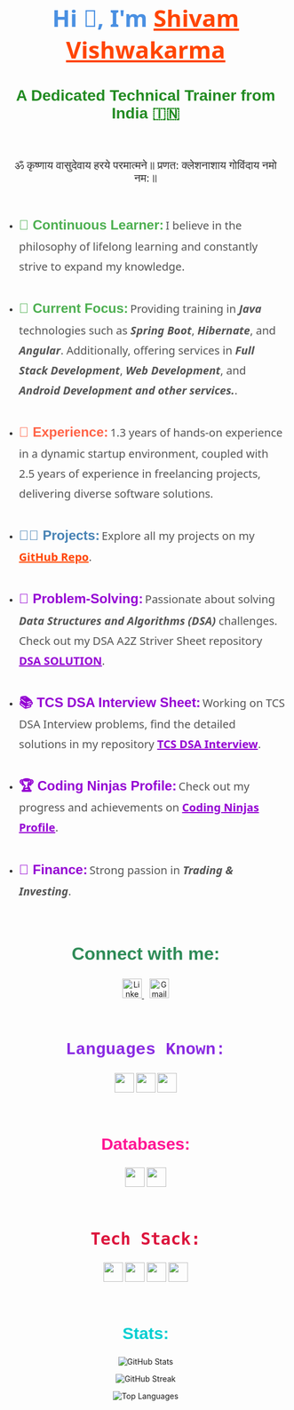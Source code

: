 <h1 align="center" style="font-family: 'Segoe UI', Tahoma, Geneva, Verdana, sans-serif; color: #4A90E2; font-size: 42px;">
  Hi 👋, I'm <a href="https://www.linkedin.com/in/shivam-vishwakarma-b981b3206/" target="_blank" style="color: #FF4500;">Shivam Vishwakarma</a>
</h1>

<h3 align="center" style="font-family: 'Verdana', sans-serif; color: #228B22; font-size: 28px;">
  A Dedicated Technical Trainer from India 🇮🇳
</h3>
<br>

<p align="center" style="font-family: 'Georgia', serif; font-size: 20px; color: #333;">
  ॐ कृष्णाय वासुदेवाय हरये परमात्मने॥ प्रणत: क्लेशनाशाय गोविंदाय नमो नम:॥
</p>

<br>

<ul style="font-family: 'Segoe UI', Tahoma, Geneva, Verdana, sans-serif; line-height: 1.8; color: #333;">
  <li style="margin-bottom: 10px;">
    <span style="font-weight: bold; color: #4CAF50; font-size: 24px; font-family: 'Arial Black', Gadget, sans-serif;"><strong>🌱 Continuous Learner:</strong></span>
    <span style="font-size: 20px; color: #555;">I believe in the philosophy of lifelong learning and constantly strive to expand my knowledge.</span>
  </li>
  <br>
  <li style="margin-bottom: 10px;">
    <span style="font-weight: bold; color: #4CAF50; font-size: 24px; font-family: 'Arial Black', Gadget, sans-serif;"><strong>🌱 Current Focus:</strong></span>
    <span style="font-size: 20px; color: #555;">Providing training in <strong><I>Java</I></strong> technologies such as <strong><I>Spring Boot</I></strong>, <strong><I>Hibernate</I></strong>, and <strong><I>Angular</I></strong>. Additionally, offering services in <strong><I>Full Stack Development</I></strong>, <strong><I>Web Development</I></strong>, and <strong><I>Android Development and other services.</I></strong>.</span>
  </li>
  <br>
  <li style="margin-bottom: 10px;">
    <span style="font-weight: bold; color: #FF6347; font-size: 24px; font-family: 'Arial Black', Gadget, sans-serif;"><strong>💼 Experience:</strong></span>
    <span style="font-size: 20px; color: #555;">1.3 years of hands-on experience in a dynamic startup environment, coupled with 2.5 years of experience in freelancing projects, delivering diverse software solutions.</span>
  </li>
  <br>
  <li style="margin-bottom: 10px;">
    <span style="font-weight: bold; color: #4682B4; font-size: 24px; font-family: 'Arial Black', Gadget, sans-serif;"><strong>👨‍💻 Projects:</strong></span>
    <span style="font-size: 20px; color: #555;">Explore all my projects on my <a href="https://github.com/ShivamVishw?tab=repositories" style="color: #FF4500; font-weight: bold;"><strong>GitHub Repo</strong></a>.</span>
  </li>
  <br>
  <li style="margin-bottom: 10px;">
    <span style="font-weight: bold; color: #9400D3; font-size: 24px; font-family: 'Arial Black', Gadget, sans-serif;"><strong>🧠 Problem-Solving:</strong></span>
    <span style="font-size: 20px; color: #555;">Passionate about solving <strong><I>Data Structures and Algorithms (DSA)</I></strong> challenges. Check out my DSA A2Z Striver Sheet repository <a href="https://github.com/ShivamVishw/DSA-a2z-striver-solution" style="color: #9400D3; font-weight: bold;"><strong>DSA SOLUTION</strong></a>.</span>
  </li>
  <br>
  <li style="margin-bottom: 10px;">
    <span style="font-weight: bold; color: #9400D3; font-size: 24px; font-family: 'Arial Black', Gadget, sans-serif;"><strong>📚 TCS DSA Interview Sheet:</strong></span>
    <span style="font-size: 20px; color: #555;">Working on TCS DSA Interview problems, find the detailed solutions in my repository <a href="https://github.com/ShivamVishw/TCS-DSA-Interview/" style="color: #9400D3; font-weight: bold;"><strong>TCS DSA Interview</strong></a>.</span>
  </li>
  <br>
  <li style="margin-bottom: 10px;">
    <span style="font-weight: bold; color: #9400D3; font-size: 24px; font-family: 'Arial Black', Gadget, sans-serif;"><strong>🏆 Coding Ninjas Profile:</strong></span>
    <span style="font-size: 20px; color: #555;">Check out my progress and achievements on <a href="https://www.naukri.com/code360/profile/ShivamV" style="color: #9400D3; font-weight: bold;"><strong>Coding Ninjas Profile</strong></a>.</span>
  </li>
  <br>
  <li style="margin-bottom: 10px;">
    <span style="font-weight: bold; color: #9400D3; font-size: 24px; font-family: 'Arial Black', Gadget, sans-serif;"><strong>🧠 Finance:</strong></span>
    <span style="font-size: 20px; color: #555;">Strong passion in <strong><I>Trading & Investing</I></strong>. </span>
  </li>
</ul>

<br>

<h2 align="center" style="font-family: 'Arial Black', sans-serif; color: #2E8B57; font-size: 32px;">Connect with me:</h2>

<p align="center">
  <a href="https://www.linkedin.com/in/shivam-vishwakarma-b981b3206/" target="_blank">
    <img src="https://img.shields.io/badge/LinkedIn-0A66C2?style=for-the-badge&logo=linkedin&logoColor=white" height="35" alt="LinkedIn" />
  </a>
  <a href="mailto:shivamvishwakarma1432@gmail.com" target="_blank" style="margin-left: 10px;">
    <img src="https://img.shields.io/badge/Gmail-D14836?style=for-the-badge&logo=gmail&logoColor=white" height="35" alt="Gmail" />
  </a>
</p>

<br>

<h2 align="center" style="font-family: 'Courier New', monospace; color: #8A2BE2; font-size: 30px;">Languages Known:</h2>
<p align="center">
  <img src="https://img.shields.io/badge/Java-FF4500?style=for-the-badge&logo=java&logoColor=white" height="35" />
  <img src="https://img.shields.io/badge/TypeScript-007ACC?style=for-the-badge&logo=typescript&logoColor=white" height="35" />
  <img src="https://img.shields.io/badge/JavaScript-F7DF1E?style=for-the-badge&logo=javascript&logoColor=black" height="35" />
</p>

<br>

<h2 align="center" style="font-family: 'Trebuchet MS', sans-serif; color: #FF1493; font-size: 30px;">Databases:</h2>
<p align="center">
  <img src="https://img.shields.io/badge/MySQL-4479A1?style=for-the-badge&logo=mysql&logoColor=white" height="35" />
  <img src="https://img.shields.io/badge/MongoDB-4EA94B?style=for-the-badge&logo=mongodb&logoColor=white" height="35" />
</p>

<br>

<h2 align="center" style="font-family: 'Lucida Console', monospace; color: #DC143C; font-size: 30px;">Tech Stack:</h2>
<p align="center">
  <img src="https://img.shields.io/badge/HTML5-E34F26?style=for-the-badge&logo=html5&logoColor=white" height="35" />
  <img src="https://img.shields.io/badge/CSS3-1572B6?style=for-the-badge&logo=css3&logoColor=white" height="35" />
  <img src="https://img.shields.io/badge/Spring%20Boot-6DB33F?style=for-the-badge&logo=spring&logoColor=white" height="35" />
  <img src="https://img.shields.io/badge/Angular-DD0031?style=for-the-badge&logo=angular&logoColor=white" height="35" />
</p>

<br>

<h2 align="center" style="font-family: 'Comic Sans MS', sans-serif; color: #00CED1; font-size: 30px;">Stats:</h2>

<p align="center">
  <img src="https://github-readme-stats.vercel.app/api?username=ShivamVishw&show_icons=true&theme=radical" alt="GitHub Stats" style="max-width: 100%; height: auto;">
</p>

<p align="center">
  <img src="https://github-readme-streak-stats.herokuapp.com/?user=ShivamVishw&theme=radical" alt="GitHub Streak" style="max-width: 100%; height: auto;">
</p>

<p align="center">
  <img src="https://github-readme-stats.vercel.app/api/top-langs/?username=ShivamVishw&layout=compact&theme=radical" alt="Top Languages" style="max-width: 100%; height: auto;">
</p>
